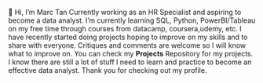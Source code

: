 👋 Hi, I’m Marc Tan
Currently working as an HR Specialist and aspiring to become a data analyst.
I’m currently learning SQL, Python, PowerBI/Tableau on my free time through courses from datacamp, coursera,udemy, etc.
I have recently started doing projects hoping to improve on my skills and to share with everyone. Critiques and comments are welcome so I will know what to improve on. You can check my **Projects** Repository for my projects.
I know there are still a lot of stuff I need to learn and practice to become an effective data analyst. Thank you for checking out my profile.

<!---
marctan13/marctan13 is a ✨ special ✨ repository because its `README.md` (this file) appears on your GitHub profile.
You can click the Preview link to take a look at your changes.
--->
